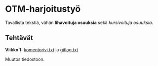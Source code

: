 # OTM-harjoitustyö #
Tavallista tekstiä, vähän **lihavoituja osuuksia** sekä *kursivoituja osuuksia*. 

## Tehtävät ##
**Viikko 1:** 
[komentorivi.txt](https://github.com/elgecaro/otm-harjoitustyo/blob/master/laskarit/viikko1/komentorivi.txt) ja [gitlog.txt](https://github.com/elgecaro/otm-harjoitustyo/blob/master/laskarit/viikko1/gitlog.txt)

Muutos tiedostoon.
